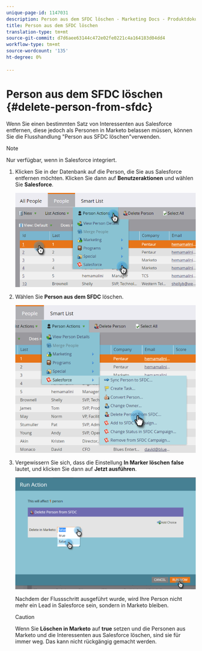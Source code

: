 ```yaml
---
unique-page-id: 1147031
description: Person aus dem SFDC löschen - Marketing Docs - Produktdokumentation
title: Person aus dem SFDC löschen
translation-type: tm+mt
source-git-commit: d7d6aee63144c472e02fe0221c4a164183d04dd4
workflow-type: tm+mt
source-wordcount: '135'
ht-degree: 0%

---
```



# Person aus dem SFDC löschen {#delete-person-from-sfdc}

Wenn Sie einen bestimmten Satz von Interessenten aus Salesforce entfernen, diese jedoch als Personen in Marketo belassen müssen, können Sie die Flusshandlung &quot;Person aus SFDC löschen&quot;verwenden.

>[!NOTE]
>
>Nur verfügbar, wenn in Salesforce integriert.

1. Klicken Sie in der Datenbank auf die Person, die Sie aus Salesforce entfernen möchten. Klicken Sie dann auf **Benutzeraktionen** und wählen Sie **Salesforce**.

   ![](assets/person-actions-salesforce.png)

1. Wählen Sie **Person aus dem SFDC** löschen.

   ![](assets/delete-person-from-sfdc.png)

1. Vergewissern Sie sich, dass die Einstellung **In Marker löschen** **false** lautet, und klicken Sie dann auf **Jetzt ausführen**.

   ![](assets/run-action-delete-lead-from-sfdc.png)

   Nachdem der Flussschritt ausgeführt wurde, wird Ihre Person nicht mehr ein Lead in Salesforce sein, sondern in Marketo bleiben.

   >[!CAUTION]
   >
   >Wenn Sie **Löschen in Marketo** auf **true** setzen und die Personen aus Marketo und die Interessenten aus Salesforce löschen, sind sie für immer weg. Das kann nicht rückgängig gemacht werden.

